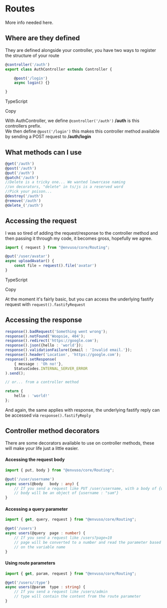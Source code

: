 # Routes

More info needed here.


## Where are they defined


They are defined alongside your controller, you have two ways to register the structure of your route

```typescript
@controller('/auth')
export class AuthController extends Controller {

    @post('/login')
    async login() {}

}
```

TypeScript

Copy

With AuthController, we define  `@controller('/auth')`  **/auth**  is this controllers prefix.  
We then define  `@post('/login')`  this makes this controller method available by sending a POST request to  **/auth/login**

## What methods can I use

```typescript
@get('/auth')
@post('/auth')
@put('/auth')
@patch('/auth')
//Delete is a tricky one... We wanted lowercase naming
//on decorators, "delete" in ts/js is a reserved word
//Pick your poison...
@destroy('/auth')
@remove('/auth')
@delete_('/auth')
```

## Accessing the request


I was so tired of adding the request/response to the controller method and then passing it through my code, it becomes gross, hopefully we agree.

```typescript
import { request } from "@envuso/core/Routing";

@put('/user/avatar')
async uploadAvatar() {
    const file = request().file('avatar')
}
```

TypeScript

Copy

At the moment it's fairly basic, but you can access the underlying fastify request with  `request().fastifyRequest`

## Accessing the response
```typescript
response().badRequest('Something went wrong');
response().notFound('Woopsie, 404');
response().redirect('https://google.com');
response().json({hello : 'world'});
response().validationFailure({email : 'Invalid email.'});
response().header('Location', 'https://google.com');
response().setResponse(
    { message : 'Oh no!'},
    StatusCodes.INTERNAL_SERVER_ERROR
).send();

// or... from a controller method

return {
    hello : 'world!'
};
```
And again, the same applies with response, the underlying fastify reply can be accessed via `response().fastifyReply`

## Controller method decorators
There are some decorators available to use on controller methods, these will make your life just a little easier.
#### Accessing the request body
```typescript
import { put, body } from "@envuso/core/Routing";

@put('/user/username')
async users(@body	body : any) {
    // If you send a request like PUT /user/username, with a body of {username : "sam"}
    // body will be an object of {username : "sam"}
}
```
####  Accessing a query parameter
```typescript
import { get, query, request } from "@envuso/core/Routing";

@get('/users')
async users(@query	page : number) {
    // If you send a request like /users?page=10
    // page will be converted to a number and read the parameter based
    // on the variable name
}
```
####  Using route parameters
```typescript
import { get, param, request } from "@envuso/core/Routing";

@get('/users/:type')
async users(@param	type : string) {
    // If you send a request like /users/admin
    // type will contain the content from the route parameter
}
```
